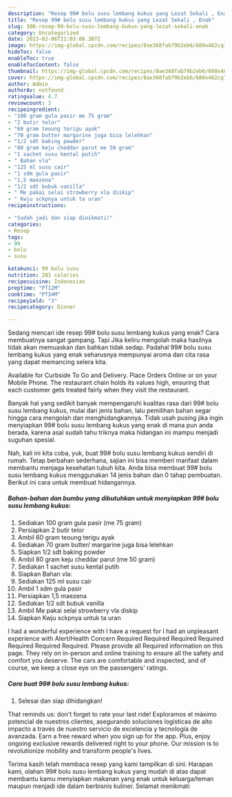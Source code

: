 ```yaml
---
description: "Resep 99# bolu susu lembang kukus yang Lezat Sekali , Enak"
title: "Resep 99# bolu susu lembang kukus yang Lezat Sekali , Enak"
slug: 300-resep-99-bolu-susu-lembang-kukus-yang-lezat-sekali-enak
category: Uncategorized
date: 2023-02-06T21:03:08.307Z
image: https://img-global.cpcdn.com/recipes/8ae368fab79b2eb6/680x482cq70/99-bolu-susu-lembang-kukus-foto-resep-utama.jpg
hideToc: false
enableToc: true
enableTocContent: false
thumbnail: https://img-global.cpcdn.com/recipes/8ae368fab79b2eb6/680x482cq70/99-bolu-susu-lembang-kukus-foto-resep-utama.jpg
cover: https://img-global.cpcdn.com/recipes/8ae368fab79b2eb6/680x482cq70/99-bolu-susu-lembang-kukus-foto-resep-utama.jpg
author: Admin
authorAv: notfound
ratingvalue: 4.7
reviewcount: 3
recipeingredient:
- "100 gram gula pasir me 75 gram"
- "2 butir telor"
- "60 gram teoung terigu ayak"
- "70 gram butter margarine juga bisa lelehkan"
- "1/2 sdt baking powder"
- "80 gram keju cheddar parut me 50 gram"
- "1 sachet susu kental putih"
- " Bahan vla"
- "125 ml susu cair"
- "1 sdm gula pasir"
- "1,5 maezena"
- "1/2 sdt bubuk vanilla"
- " Me pakai selai strowberry vla diskip"
- " Kwju sckpnya untuk ta uran"
recipeinstructions:

- "Sudah jadi dan siap dinikmati!"
categories:
- Resep
tags:
- 99
- bolu
- susu

katakunci: 99 bolu susu 
nutrition: 281 calories
recipecuisine: Indonesian
preptime: "PT12M"
cooktime: "PT34M"
recipeyield: "3"
recipecategory: Dinner

---
```



Sedang mencari ide resep 99# bolu susu lembang kukus yang enak? Cara membuatnya sangat gampang. Tapi Jika keliru mengolah maka hasilnya tidak akan memuaskan dan bahkan tidak sedap. Padahal 99# bolu susu lembang kukus yang enak seharusnya mempunyai aroma dan cita rasa yang dapat memancing selera kita.


Available for Curbside To Go and Delivery. Place Orders Online or on your Mobile Phone. The restaurant chain holds its values high, ensuring that each customer gets treated fairly when they visit the restaurant.

Banyak hal yang sedikit banyak mempengaruhi kualitas rasa dari 99# bolu susu lembang kukus, mulai dari jenis bahan, lalu pemilihan bahan segar hingga cara mengolah dan menghidangkannya. Tidak usah pusing jika ingin menyiapkan 99# bolu susu lembang kukus yang enak di mana pun anda berada, karena asal sudah tahu triknya maka hidangan ini mampu menjadi suguhan spesial.


Nah, kali ini kita coba, yuk, buat 99# bolu susu lembang kukus sendiri di rumah. Tetap berbahan sederhana, sajian ini bisa memberi manfaat dalam membantu menjaga kesehatan tubuh kita. Anda bisa membuat 99# bolu susu lembang kukus menggunakan 14 jenis bahan dan 0 tahap pembuatan. Berikut ini cara untuk membuat hidangannya.

<!--inarticleads1-->

##### Bahan-bahan dan bumbu yang dibutuhkan untuk menyiapkan 99# bolu susu lembang kukus:

1. Sediakan 100 gram gula pasir (me 75 gram)
1. Persiapkan 2 butir telor
1. Ambil 60 gram teoung terigu ayak
1. Sediakan 70 gram butter/ margarine juga bisa lelehkan
1. Siapkan 1/2 sdt baking powder
1. Ambil 80 gram keju cheddar parut (me 50 gram)
1. Sediakan 1 sachet susu kental putih
1. Siapkan  Bahan vla:
1. Sediakan 125 ml susu cair
1. Ambil 1 sdm gula pasir
1. Persiapkan 1,5 maezena
1. Sediakan 1/2 sdt bubuk vanilla
1. Ambil  Me pakai selai strowberry vla diskip
1. Siapkan  Kwju sckpnya untuk ta uran


I had a wonderful experience with I have a request for I had an unpleasant experience with Alert/Health Concern Required Required Required Required Required Required Required. Please provide all Required information on this page. They rely on in-person and online training to ensure all the safety and comfort you deserve. The cars are comfortable and inspected, and of course, we keep a close eye on the passengers&#39; ratings. 

<!--inarticleads2-->

##### Cara buat 99# bolu susu lembang kukus:


1. Selesai dan siap dihidangkan!

That reminds us: don&#39;t forget to rate your last ride! Exploramos el máximo potencial de nuestros clientes, asegurando soluciones logísticas de alto impacto a través de nuestro servicio de excelencia y tecnología de avanzada. Earn a free reward when you sign up for the app. Plus, enjoy ongoing exclusive rewards delivered right to your phone. Our mission is to revolutionize mobility and transform people&#39;s lives. 

Terima kasih telah membaca resep yang kami tampilkan di sini. Harapan kami, olahan 99# bolu susu lembang kukus yang mudah di atas dapat membantu kamu menyiapkan makanan yang enak untuk keluarga/teman maupun menjadi ide dalam berbisnis kuliner. Selamat menikmati
